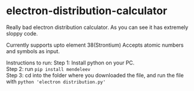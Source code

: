 # electron-distribution-calculator
Really bad electron distribution calculator. As you can see it has extremely sloppy code.

Currently supports upto element 38(Strontium)
Accepts atomic numbers and symbols as input.


Instructions to run:
Step 1: Install python on your PC. <br />
Step 2: run `pip install mendeleev` <br />
Step 3: cd into the folder where you downloaded the file, and run the file with `python 'electron distribution.py'`

